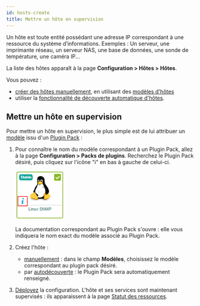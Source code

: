 ```yaml
---
id: hosts-create
title: Mettre un hôte en supervision
---
```


Un hôte est toute entité possédant une adresse IP correspondant à une ressource du système d’informations. Exemples : Un
serveur, une imprimante réseau, un serveur NAS, une base de données, une sonde de température, une caméra IP...

La liste des hôtes apparaît à la page **Configuration > Hôtes > Hôtes**.

Vous pouvez :
- [créer des hôtes manuellement](hosts.md), en utilisant des [modèles d'hôtes](hosts-templates.md)
- utiliser la [fonctionnalité de découverte automatique d'hôtes](../discovery/introduction.md).

## Mettre un hôte en supervision

Pour mettre un hôte en supervision, le plus simple est de lui attribuer un [modèle](hosts-templates.md) issu d'un [Plugin Pack](../pluginpacks.md) : 

1. Pour connaître le nom du modèle correspondant à un Plugin Pack, allez à la page **Configuration > Packs de plugins**. Recherchez le Plugin Pack désiré, puis cliquez sur l'icône "i" en bas à gauche de celui-ci. 

    ![image](../../assets/configuration/pluginpacks/doc.png)

    La documentation correspondant au Plugin Pack s'ouvre : elle vous indiquera le nom exact du modèle associé au Plugin Pack.

2. Créez l'hôte :

    - [manuellement](hosts.md) : dans le champ **Modèles**, choisissez le modèle correspondant au plugin pack désiré.
    - par [autodécouverte](../discovery/hosts-discovery.md) : le Plugin Pack sera automatiquement renseigné.

3. [Déployez](../monitoring-servers/deploying-a-configuration.md) la configuration. L'hôte et ses services sont maintenant supervisés : ils apparaissent à la page [Statut des ressources](../../alerts-notifications/resources-status.md).